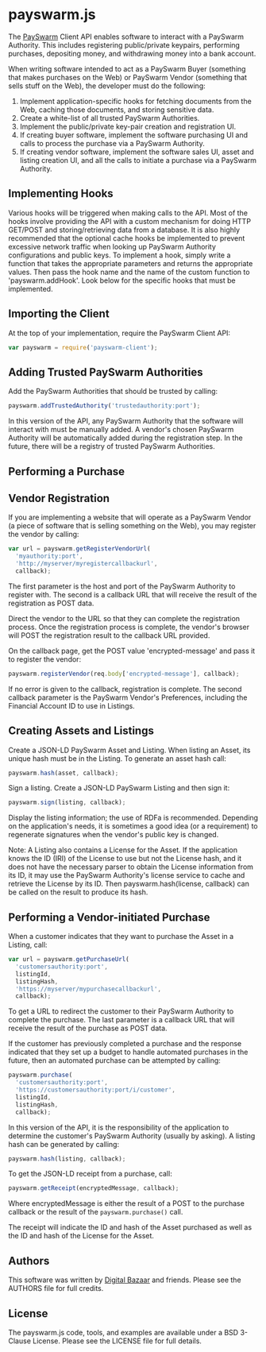 payswarm.js
===========

The [PaySwarm][] Client API enables software to interact with a PaySwarm
Authority. This includes registering public/private keypairs, performing
purchases, depositing money, and withdrawing money into a bank account.

When writing software intended to act as a PaySwarm Buyer (something that
makes purchases on the Web) or PaySwarm Vendor (something that sells stuff
on the Web), the developer must do the following:

1. Implement application-specific hooks for fetching documents from the Web,
   caching those documents, and storing sensitive data.
2. Create a white-list of all trusted PaySwarm Authorities.
3. Implement the public/private key-pair creation and registration UI.
4. If creating buyer software, implement the software purchasing UI and
   calls to process the purchase via a PaySwarm Authority.
5. If creating vendor software, implement the software sales UI, asset and
   listing creation UI, and all the calls to initiate a purchase via a
   PaySwarm Authority.

Implementing Hooks
------------------

Various hooks will be triggered when making calls to the API. Most of the
hooks involve providing the API with a custom mechanism for doing HTTP
GET/POST and storing/retrieving data from a database.  It is also highly
recommended that the optional cache hooks be implemented to prevent
excessive network traffic when looking up PaySwarm Authority configurations
and public keys. To implement a hook, simply write a function that takes the
appropriate parameters and returns the appropriate values. Then pass the
hook name and the name of the custom function to 'payswarm.addHook'. Look
below for the specific hooks that must be implemented.

Importing the Client
--------------------

At the top of your implementation, require the PaySwarm Client API:

```javascript
var payswarm = require('payswarm-client');
```

Adding Trusted PaySwarm Authorities
-----------------------------------

Add the PaySwarm Authorities that should be trusted by calling:

```javascript
payswarm.addTrustedAuthority('trustedauthority:port');
```

In this version of the API, any PaySwarm Authority that the software will
interact with must be manually added. A vendor's chosen PaySwarm Authority
will be automatically added during the registration step. In the future,
there will be a registry of trusted PaySwarm Authorities.

Performing a Purchase
---------------------


Vendor Registration
-------------------

If you are implementing a website that will operate as a PaySwarm Vendor (a
piece of software that is selling something on the Web), you may register
the vendor by calling:

```javascript
var url = payswarm.getRegisterVendorUrl(
  'myauthority:port',
  'http://myserver/myregistercallbackurl',
  callback);
```

The first parameter is the host and port of the PaySwarm Authority to
register with. The second is a callback URL that will receive the result of
the registration as POST data.

Direct the vendor to the URL so that they can complete the registration
process. Once the registration process is complete, the vendor's browser
will POST the registration result to the callback URL provided.

On the callback page, get the POST value 'encrypted-message' and pass it to
register the vendor:

```javascript
payswarm.registerVendor(req.body['encrypted-message'], callback);
```

If no error is given to the callback, registration is complete. The second
callback parameter is the PaySwarm Vendor's Preferences, including the
Financial Account ID to use in Listings.

Creating Assets and Listings
----------------------------

Create a JSON-LD PaySwarm Asset and Listing. When listing an Asset, its
unique hash must be in the Listing. To generate an asset hash call:

```javascript
payswarm.hash(asset, callback);
```

Sign a listing. Create a JSON-LD PaySwarm Listing and then sign it:

```javascript
payswarm.sign(listing, callback);
```

  Display the listing information; the use of RDFa is recommended. Depending
  on the application's needs, it is sometimes a good idea (or a requirement)
  to regenerate signatures when the vendor's public key is changed.

  Note: A Listing also contains a License for the Asset. If the application
  knows the ID (IRI) of the License to use but not the License hash, and it
  does not have the necessary parser to obtain the License information from
  its ID, it may use the PaySwarm Authority's license service to cache and
  retrieve the License by its ID. Then payswarm.hash(license, callback) can
  be called on the result to produce its hash.

Performing a Vendor-initiated Purchase
--------------------------------------

When a customer indicates that they want to purchase the Asset in a Listing,
call:

```javascript
var url = payswarm.getPurchaseUrl(
  'customersauthority:port',
  listingId,
  listingHash,
  'https://myserver/mypurchasecallbackurl',
  callback);
```

To get a URL to redirect the customer to their PaySwarm Authority to
complete the purchase. The last parameter is a callback URL that will
receive the result of the purchase as POST data.

If the customer has previously completed a purchase and the response
indicated that they set up a budget to handle automated purchases in the
future, then an automated purchase can be attempted by calling:

```javascript
payswarm.purchase(
  'customersauthority:port',
  'https://customersauthority:port/i/customer',
  listingId,
  listingHash,
  callback);
```

In this version of the API, it is the responsibility of the application to
determine the customer's PaySwarm Authority (usually by asking). A listing
hash can be generated by calling:

```javascript
payswarm.hash(listing, callback);
```

To get the JSON-LD receipt from a purchase, call:

```javascript
payswarm.getReceipt(encryptedMessage, callback);
```

Where encryptedMessage is either the result of a POST to the purchase
callback or the result of the `payswarm.purchase()` call.

The receipt will indicate the ID and hash of the Asset purchased as well as
the ID and hash of the License for the Asset.

Authors
-------

This software was written by [Digital Bazaar][] and friends. Please see the
AUTHORS file for full credits.

License
-------

The payswarm.js code, tools, and examples are available under a BSD 3-Clause
License. Please see the LICENSE file for full details.

[PaySwarm]: http://payswarm.com/
[Digital Bazaar]: http://digitalbazaar.com/
